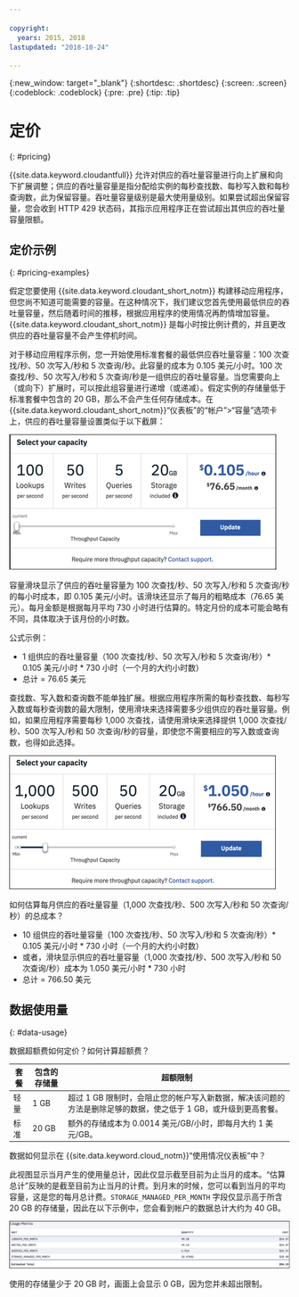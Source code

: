 ```yaml
---

copyright:
  years: 2015, 2018
lastupdated: "2018-10-24"

---
```


{:new_window: target="_blank"}
{:shortdesc: .shortdesc}
{:screen: .screen}
{:codeblock: .codeblock}
{:pre: .pre}
{:tip: .tip}

<!-- Acrolinx: 2017-05-10 -->

# 定价
{: #pricing}

{{site.data.keyword.cloudantfull}} 允许对供应的吞吐量容量进行向上扩展和向下扩展调整；供应的吞吐量容量是指分配给实例的每秒查找数、每秒写入数和每秒查询数，此为保留容量。吞吐量容量级别是最大使用量级别。如果尝试超出保留容量，您会收到 HTTP 429 状态码，其指示应用程序正在尝试超出其供应的吞吐量容量限额。


## 定价示例 
{: #pricing-examples}

假定您要使用 {{site.data.keyword.cloudant_short_notm}} 构建移动应用程序，但您尚不知道可能需要的容量。在这种情况下，我们建议您首先使用最低供应的吞吐量容量，然后随着时间的推移，根据应用程序的使用情况再酌情增加容量。{{site.data.keyword.cloudant_short_notm}} 是每小时按比例计费的，并且更改供应的吞吐量容量不会产生停机时间。 

对于移动应用程序示例，您一开始使用标准套餐的最低供应吞吐量容量：100 次查找/秒、50 次写入/秒和 5 次查询/秒。此容量的成本为 0.105 美元/小时。100 次查找/秒、50 次写入/秒和 5 次查询/秒是一组供应的吞吐量容量。当您需要向上（或向下）扩展时，可以按此组容量进行递增（或递减）。假定实例的存储量低于标准套餐中包含的 20 GB，那么不会产生任何存储成本。在 {{site.data.keyword.cloudant_short_notm}}“仪表板”的“帐户”>“容量”选项卡上，供应的吞吐量容量设置类似于以下截屏：

![{{site.data.keyword.cloudant_short_notm}}“仪表板”的“容量”选项卡](../images/cloudant-dashboard.png)

容量滑块显示了供应的吞吐量容量为 100 次查找/秒、50 次写入/秒和 5 次查询/秒的每小时成本，即 0.105 美元/小时。该滑块还显示了每月的粗略成本（76.65 美元）。每月金额是根据每月平均 730 小时进行估算的。特定月份的成本可能会略有不同，具体取决于该月份的小时数。

公式示例： 

- 1 组供应的吞吐量容量（100 次查找/秒、50 次写入/秒和 5 次查询/秒）* 0.105 美元/小时 * 730 小时（一个月的大约小时数）
- 总计 = 76.65 美元

查找数、写入数和查询数不能单独扩展。根据应用程序所需的每秒查找数、每秒写入数或每秒查询数的最大限制，使用滑块来选择需要多少组供应的吞吐量容量。例如，如果应用程序需要每秒 1,000 次查找，请使用滑块来选择提供 1,000 次查找/秒、500 次写入/秒和 50 次查询/秒的容量，即使您不需要相应的写入数或查询数，也得如此选择。

![{{site.data.keyword.cloudant_short_notm}}“仪表板”的“容量”选项卡，其中选择了更多容量](../images/cloudant-gran-tuning.png)

如何估算每月供应的吞吐量容量（1,000 次查找/秒、500 次写入/秒和 50 次查询/秒）的总成本？ 

- 10 组供应的吞吐量容量（100 次查找/秒、50 次写入/秒和 5 次查询/秒）* 0.105 美元/小时 * 730 小时（一个月的大约小时数）
- 或者，滑块显示供应的吞吐量容量（1,000 次查找/秒、500 次写入/秒和 50 次查询/秒）成本为 1.050 美元/小时 * 730 小时
- 总计 = 766.50 美元

## 数据使用量 
{: #data-usage}

数据超额费如何定价？如何计算超额费？

套餐|包含的存储量|超额限制
-----|------------------|--------------
轻量|1 GB|超过 1 GB 限制时，会阻止您的帐户写入新数据，解决该问题的方法是删除足够的数据，使之低于 1 GB，或升级到更高套餐。
标准|20 GB|额外的存储成本为 0.0014 美元/GB/小时，即每月大约 1 美元/GB。

数据如何显示在 {{site.data.keyword.cloud_notm}}“使用情况仪表板”中？

此视图显示当月产生的使用量总计，因此仅显示截至目前为止当月的成本。“估算总计”反映的是截至目前为止当月的计费。到月末的时候，您可以看到当月的平均容量，这是您的每月总计费。`STORAGE_MANAGED_PER_MONTH` 字段仅显示高于所含 20 GB 的存储量，因此在以下示例中，您会看到帐户的数据总计大约为 40 GB。  

![{{site.data.keyword.cloudant_short_notm}}“仪表板”的使用情况度量值视图，其中 STORAGE MANAGED PER MONTH 是超额的存储量](../images/usage-dashboard1.png)

使用的存储量少于 20 GB 时，画面上会显示 0 GB，因为您并未超出限制。
